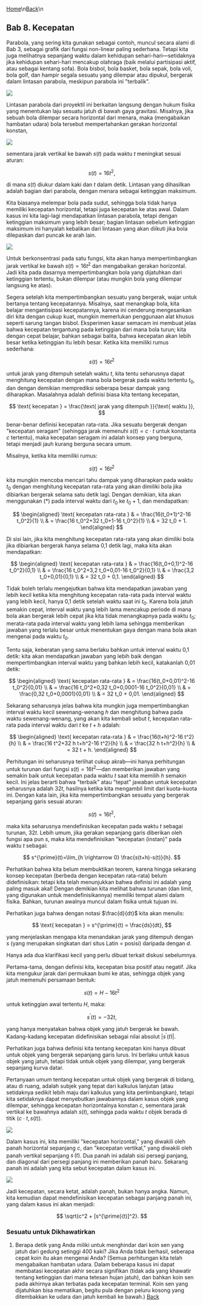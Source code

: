 [Home](../)\n[Back](./)\n
## Bab 8. Kecepatan

Parabola, yang sering kita gunakan sebagai contoh, muncul secara alami di Bab 3, sebagai grafik dari fungsi non-linear paling sederhana. Tetapi kita juga melihatnya sepanjang waktu dalam kehidupan sehari-hari—setidaknya jika kehidupan sehari-hari mencakup olahraga (baik melalui partisipasi aktif, atau sebagai kentang sofa). Bola bisbol, bola basket, bola sepak, bola voli, bola golf, dan hampir segala sesuatu yang dilempar atau dipukul, bergerak dalam lintasan parabola, meskipun parabola ini "terbalik".

![](Pasted%20image%2020250622101645.png)

Lintasan parabola dari proyektil ini berkaitan langsung dengan hukum fisika yang menentukan laju sesuatu jatuh di bawah gaya gravitasi. Misalnya, jika sebuah bola dilempar secara horizontal dari menara, maka (mengabaikan hambatan udara) bola tersebut mempertahankan gerakan horizontal konstan, 

![](Pasted%20image%2020250622101709.png)

sementara jarak vertikal ke bawah $s(t)$ pada waktu $t$ meningkat sesuai aturan:

$$
s(t)=16 t^2,
$$

di mana $s(t)$ diukur dalam kaki dan $t$ dalam detik. Lintasan yang dihasilkan adalah bagian dari parabola, dengan menara sebagai ketinggian maksimum.

Kita biasanya melempar bola pada sudut, sehingga bola tidak hanya memiliki kecepatan horizontal, tetapi juga kecepatan ke atas awal. Dalam kasus ini kita lagi-lagi mendapatkan lintasan parabola, tetapi dengan ketinggian maksimum yang lebih besar; bagian lintasan sebelum ketinggian maksimum ini hanyalah kebalikan dari lintasan yang akan diikuti jika bola dilepaskan dari puncak ke arah lain.

![](Pasted%20image%2020250622101732.png)

Untuk berkonsentrasi pada satu fungsi, kita akan hanya mempertimbangkan jarak vertikal ke bawah $s(t)=16 t^2$ dan mengabaikan gerakan horizontal. Jadi kita pada dasarnya mempertimbangkan bola yang dijatuhkan dari ketinggian tertentu, bukan dilempar (atau mungkin bola yang dilempar langsung ke atas).

Segera setelah kita mempertimbangkan sesuatu yang bergerak, wajar untuk bertanya tentang kecepatannya. Misalnya, saat menangkap bola, kita belajar mengantisipasi kecepatannya, karena ini cenderung mengesankan diri kita dengan cukup kuat, mungkin memerlukan penggunaan alat khusus seperti sarung tangan bisbol. Eksperimen kasar semacam ini membuat jelas bahwa kecepatan tergantung pada ketinggian dari mana bola turun; kita dengan cepat belajar, bahkan sebagai balita, bahwa kecepatan akan lebih besar ketika ketinggian itu lebih besar.
Ketika kita memiliki rumus sederhana:

$$
s(t)=16 t^2
$$

untuk jarak yang ditempuh setelah waktu $t$, kita tentu seharusnya dapat menghitung kecepatan dengan mana bola bergerak pada waktu tertentu $t_0$, dan dengan demikian memprediksi seberapa besar dampak yang diharapkan. Masalahnya adalah definisi biasa kita tentang kecepatan,

$$
\text{ kecepatan } = \frac{\text{ jarak yang ditempuh }}{\text{ waktu }},
$$

benar-benar definisi kecepatan rata-rata. Jika sesuatu bergerak dengan "kecepatan seragam" (sehingga jarak memenuhi $s(t)=c \cdot t$ untuk konstanta $c$ tertentu), maka kecepatan seragam ini adalah konsep yang berguna, tetapi menjadi jauh kurang berguna secara umum.

Misalnya, ketika kita memiliki rumus:

$$
s(t)=16 t^2
$$

kita mungkin mencoba mencari tahu dampak yang diharapkan pada waktu $t_0$ dengan menghitung kecepatan rata-rata yang akan dimiliki bola jika dibiarkan bergerak selama satu detik lagi. Dengan demikian, kita akan menggunakan (*) pada interval waktu dari $t_0$ ke $t_0+1$, dan mendapatkan:

$$
\begin{aligned}
\text{ kecepatan rata-rata } & = \frac{16(t_0+1)^2-16 t_0^2}{1} \\
& = \frac{16 t_0^2+32 t_0+1-16 t_0^2}{1} \\
& = 32 t_0 + 1.
\end{aligned}
$$

Di sisi lain, jika kita menghitung kecepatan rata-rata yang akan dimiliki bola jika dibiarkan bergerak hanya selama 0,1 detik lagi, maka kita akan mendapatkan:

$$
\begin{aligned}
\text{ kecepatan rata-rata } & = \frac{16(t_0+0,1)^2-16 t_0^2}{0,1} \\
& = \frac{16 t_0^2+3,2 t_0+0,01-16 t_0^2}{0,1} \\
& = \frac{3,2 t_0+0,01}{0,1} \\
& = 32 t_0 + 0,1.
\end{aligned}
$$

Tidak boleh terlalu mengejutkan bahwa kita mendapatkan jawaban yang lebih kecil ketika kita menghitung kecepatan rata-rata pada interval waktu yang lebih kecil, hanya 0,1 detik setelah waktu saat ini $t_0$. Karena bola jatuh semakin cepat, interval waktu yang lebih lama mencakup periode di mana bola akan bergerak lebih cepat jika kita tidak menangkapnya pada waktu $t_0$; merata-rata pada interval waktu yang lebih lama sehingga memberikan jawaban yang terlalu besar untuk menentukan gaya dengan mana bola akan mengenai pada waktu $t_0$.

Tentu saja, keberatan yang sama berlaku bahkan untuk interval waktu 0,1 detik: kita akan mendapatkan jawaban yang lebih baik dengan mempertimbangkan interval waktu yang bahkan lebih kecil, katakanlah 0,01 detik:

$$
\begin{aligned}
\text{ kecepatan rata-rata } & = \frac{16(t_0+0,01)^2-16 t_0^2}{0,01} \\
& = \frac{16 t_0^2+0,32 t_0+0,0001-16 t_0^2}{0,01} \\
& = \frac{0,32 t_0+0,0001}{0,01} \\
& = 32 t_0 + 0,01.
\end{aligned}
$$

Sekarang seharusnya jelas bahwa kita mungkin juga mempertimbangkan interval waktu kecil sewenang-wenang $h$ dan menghitung bahwa pada waktu sewenang-wenang, yang akan kita kembali sebut $t$, kecepatan rata-rata pada interval waktu dari $t$ ke $t+h$ adalah:

$$
\begin{aligned}
\text{ kecepatan rata-rata } & = \frac{16(t+h)^2-16 t^2}{h} \\
& = \frac{16 t^2+32 h t+h^2-16 t^2}{h} \\
& = \frac{32 h t+h^2}{h} \\
& = 32 t + h.
\end{aligned}
$$

Perhitungan ini seharusnya terlihat cukup akrab—ini hanya perhitungan untuk turunan dari fungsi $s(t)=16 t^2$—dan memberikan jawaban yang semakin baik untuk kecepatan pada waktu $t$ saat kita memilih $h$ semakin kecil. Ini jelas berarti bahwa "terbaik" atau "tepat" jawaban untuk kecepatan seharusnya adalah $32 t$, hasilnya ketika kita mengambil limit dari kuota-kuota ini. Dengan kata lain, jika kita mempertimbangkan sesuatu yang bergerak sepanjang garis sesuai aturan:

$$
s(t)=16 t^2,
$$

maka kita seharusnya mendefinisikan kecepatan pada waktu $t$ sebagai turunan, $32 t$.
Lebih umum, jika gerakan sepanjang garis diberikan oleh fungsi apa pun $s$, maka kita mendefinisikan "kecepatan (instan)" pada waktu $t$ sebagai:

$$
s^{\prime}(t)=\lim_{h \rightarrow 0} \frac{s(t+h)-s(t)}{h}.
$$

Perhatikan bahwa kita belum membuktikan teorem, karena hingga sekarang konsep kecepatan (berbeda dengan kecepatan rata-rata) belum didefinisikan: tetapi kita telah menunjukkan bahwa definisi ini adalah yang paling masuk akal! Dengan demikian kita melihat bahwa turunan (dan limit, yang digunakan untuk mendefinisikannya) memiliki tempat alami dalam fisika. Bahkan, turunan awalnya muncul dalam fisika untuk tujuan ini.

Perhatikan juga bahwa dengan notasi $\frac{d}{dt}$ kita akan menulis:

$$
\text{ kecepatan } = s^{\prime}(t) = \frac{ds}{dt},
$$

yang menjelaskan mengapa kita menandakan jarak yang ditempuh dengan $s$ (yang merupakan singkatan dari situs Latin = posisi) daripada dengan $d$.

Hanya ada dua klarifikasi kecil yang perlu dibuat terkait diskusi sebelumnya.

Pertama-tama, dengan definisi kita, kecepatan bisa positif atau negatif. Jika kita mengukur jarak dari permukaan bumi ke atas, sehingga objek yang jatuh memenuhi persamaan bentuk:

$$
s(t)=H-16 t^2
$$

untuk ketinggian awal tertentu $H$, maka:

$$
s^{\prime}(t)=-32 t,
$$

yang hanya menyatakan bahwa objek yang jatuh bergerak ke bawah. Kadang-kadang kecepatan didefinisikan sebagai nilai absolut $\left|s^{\prime}(t)\right|$.

Perhatikan juga bahwa definisi kita tentang kecepatan kini hanya dibuat untuk objek yang bergerak sepanjang garis lurus. Ini berlaku untuk kasus objek yang jatuh, tetapi tidak untuk objek yang dilempar, yang bergerak sepanjang kurva datar.

Pertanyaan umum tentang kecepatan untuk objek yang bergerak di bidang, atau di ruang, adalah subjek yang tepat dari kalkulus lanjutan (atau setidaknya sedikit lebih maju dari kalkulus yang kita pertimbangkan), tetapi kita setidaknya dapat menyebutkan jawabannya dalam kasus objek yang dilempar, sehingga kecepatan horizontalnya konstan $c$, sementara jarak vertikal ke bawahnya adalah $s(t)$, sehingga pada waktu $t$ objek berada di titik $(c \cdot t, s(t))$.

![](Pasted%20image%2020250622101840.png)

Dalam kasus ini, kita memiliki "kecepatan horizontal," yang diwakili oleh panah horizontal sepanjang $c$, dan "kecepatan vertikal," yang diwakili oleh panah vertikal sepanjang $s^{\prime}(t)$. Dua panah ini adalah sisi persegi panjang, dan diagonal dari persegi panjang ini memberikan panah baru. Sekarang panah ini adalah yang kita sebut kecepatan dalam kasus ini. 

![](Pasted%20image%2020250622101912.png)

Jadi kecepatan, secara ketat, adalah panah, bukan hanya angka. Namun, kita kemudian dapat mendefinisikan kecepatan sebagai panjang panah ini, yang dalam kasus ini akan menjadi:

$$
\sqrt{c^2 + [s^{\prime}(t)]^2}.
$$

### Sesuatu untuk Dikhawatirkan

1. Berapa detik yang Anda miliki untuk menghindar dari koin sen yang jatuh dari gedung setinggi 400 kaki? Jika Anda tidak berhasil, seberapa cepat koin itu akan mengenai Anda? (Semua perhitungan kita telah mengabaikan hambatan udara. Dalam beberapa kasus ini dapat membatasi kecepatan akhir secara signifikan (tidak ada yang khawatir tentang ketinggian dari mana tetesan hujan jatuh), dan bahkan koin sen pada akhirnya akan terbatas pada kecepatan terminal. Koin sen yang dijatuhkan bisa mematikan, begitu pula dengan peluru kosong yang ditembakkan ke udara dan jatuh kembali ke bawah.)
[Back](./)
